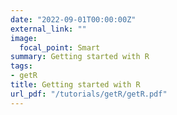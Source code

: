 ```yaml
---
date: "2022-09-01T00:00:00Z"
external_link: ""
image:
  focal_point: Smart
summary: Getting started with R
tags:
- getR
title: Getting started with R
url_pdf: "/tutorials/getR/getR.pdf"
---
```

